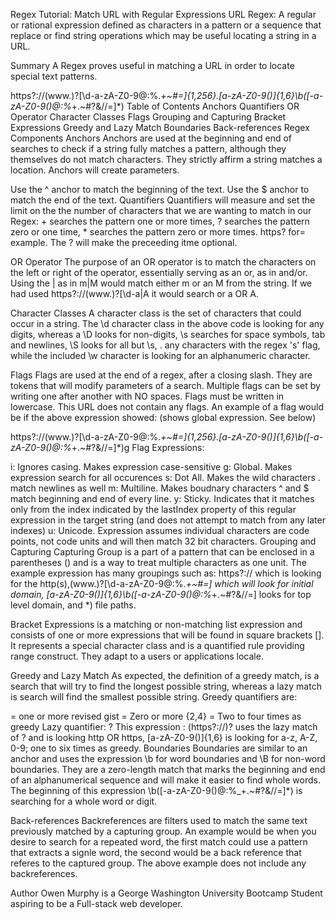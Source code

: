 Regex Tutorial: Match URL with Regular Expressions
URL Regex: A regular or rational expression defined as characters in a pattern or a sequence that replace or find string operations which may be useful locating a string in a URL.

Summary
A Regex proves useful in matching a URL in order to locate special text patterns.

https?:\/\/(www\.)?[\d-a-zA-Z0-9@:%._\+~#=]{1,256}\.[a-zA-Z0-9()]{1,6}\b([-a-zA-Z0-9()@:%_\+.~#?&//=]*)
Table of Contents
Anchors
Quantifiers
OR Operator
Character Classes
Flags
Grouping and Capturing
Bracket Expressions
Greedy and Lazy Match
Boundaries
Back-references
Regex Components
Anchors
Anchors are used at the beginning and end of searches to check if a string fully matches a pattern, although they themselves do not match characters. They strictly affirm a string matches a location. Anchors will create parameters.

Use the ^ anchor to match the beginning of the text.
Use the $ anchor to match the end of the text.
Quantifiers
Quantifiers will measure and set the limit on the the number of characters that we are wanting to match in our Regex: + searches the pattern one or more times, ? searches the pattern zero or one time, * searches the pattern zero or more times. https? for= example. The ? will make the preceeding itme optional.

OR Operator
The purpose of an OR operator is to match the characters on the left or right of the operator, essentially serving as an or, as in and/or. Using the | as in m|M would match either m or an M from the string. If we had used https?:\/\/(www\.)?[\d-a|A it would search or a OR A.

Character Classes
A character class is the set of characters that could occur in a string.
The \d character class in the above code is looking for any digits, whereas a \D looks for non-digits, \s searches for space symbols, tab and newlines, \S looks for all but \s, . any characters with the regex 's' flag, while the included \w character is looking for an alphanumeric character.

Flags
Flags are used at the end of a regex, after a closing slash. They are tokens that will modify parameters of a search. Multiple flags can be set by writing one after another with NO spaces. Flags must be written in lowercase. This URL does not contain any flags. An example of a flag would be if the above expression showed: (shows global expression. See below)

https?:\/\/(www\.)?[\d-a-zA-Z0-9@:%._\+~#=]{1,256}\.[a-zA-Z0-9()]{1,6}\b([-a-zA-Z0-9()@:%_\+.~#?&//=]*)g
Flag Expressions:

i: Ignores casing. Makes expression case-sensitive
g: Global. Makes expression search for all occurences
s: Dot All. Makes the wild characters . match newlines as well
m: Multiline. Makes boudnary characters ^ and $ match beginning and end of every line.
y: Sticky. Indicates that it matches only from the index indicated by the lastIndex property of this regular expression in the target string (and does not attempt to match from any later indexes)
u: Unicode. Expression assumes individual characters are code points, not code units and will then match 32 bit characters.
Grouping and Capturing
Capturing Group is a part of a pattern that can be enclosed in a parentheses () and is a way to treat multiple characters as one unit. The example expression has many groupings such as: https?:\/\/ which is looking for the http(s),(www\.)?[\d-a-zA-Z0-9@:%._\+~#=] which will look for initial domain, [a-zA-Z0-9()]{1,6}\b([-a-zA-Z0-9()@:%_\+.~#?&//=] looks for top level domain, and *) file paths.

Bracket Expressions
is a matching or non-matching list expression and consists of one or more expressions that will be found in square brackets []. It represents a special character class and is a quantified rule providing range construct. They adapt to a users or applications locale.

Greedy and Lazy Match
As expected, the definition of a greedy match, is a search that will try to find the longest possible string, whereas a lazy match is search will find the smallest possible string. Greedy quantifiers are:

= one or more revised gist
= Zero or more
{2,4} = Two to four times as greedy Lazy quantifier:
? This expression : (https?:\/\/)? uses the lazy match of ? and is looking http OR https, [a-zA-Z0-9()]{1,6} is looking for a-z, A-Z, 0-9; one to six times as greedy.
Boundaries
Boundaries are similar to an anchor and uses the expression \b for word boundaries and \B for non-word boundaries. They are a zero-length match that marks the beginning and end of an alphanumerical sequence and will make it easier to find whole words. The beginning of this expression \b([-a-zA-Z0-9()@:%_\+.~#?&//=]*) is searching for a whole word or digit.

Back-references
Backreferences are filters used to match the same text previously matched by a capturing group. An example would be when you desire to search for a repeated word, the first match could use a pattern that extracts a signle word, the second would be a back reference that referes to the captured group. The above example does not include any backreferences.

Author
Owen Murphy is a George Washington University Bootcamp Student aspiring to be a Full-stack web developer.